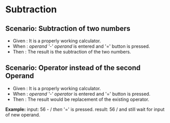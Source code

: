 # Subtraction

## Scenario: Subtraction of two numbers

- Given : It is a properly working calculator.
- When : _operand '-' operand_ is entered and '=' button is pressed.
- Then : The result is the subtraction of the two numbers.

## Scenario: Operator instead of the second Operand
  
- Given : It is a properly working calculator.
- When : _operand '-' operator_ is entered and '=' button is pressed.
- Then : The result would be replacement of the existing operator.

**Example:**  input: 56 - / _then_ '=' is pressed.
result: 56 / and still wait for input of new operand.
